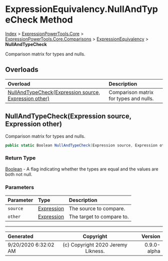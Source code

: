﻿# ExpressionEquivalency.NullAndTypeCheck Method

[Index](../index.md) > [ExpressionPowerTools.Core](ExpressionPowerTools.Core.a.md) > [ExpressionPowerTools.Core.Comparisons](ExpressionPowerTools.Core.Comparisons.n.md) > [ExpressionEquivalency](ExpressionPowerTools.Core.Comparisons.ExpressionEquivalency.cs.md) > **NullAndTypeCheck**

Comparison matrix for types and nulls.

## Overloads

| Overload | Description |
| :-- | :-- |
| [NullAndTypeCheck(Expression source, Expression other)](#nullandtypecheckexpression-source-expression-other) | Comparison matrix for types and nulls. |
## NullAndTypeCheck(Expression source, Expression other)

Comparison matrix for types and nulls.

```csharp
public static Boolean NullAndTypeCheck(Expression source, Expression other)
```

### Return Type

 [Boolean](https://docs.microsoft.com/dotnet/api/system.boolean)  - A flag indicating whether the types are
            equal and the values are both not null.

### Parameters

| Parameter | Type | Description |
| :-- | :-- | :-- |
| `source` | [Expression](https://docs.microsoft.com/dotnet/api/system.linq.expressions.expression) | The source to compare. |
| `other` | [Expression](https://docs.microsoft.com/dotnet/api/system.linq.expressions.expression) | The target to compare to. |



---

| Generated | Copyright | Version |
| :-- | :-: | --: |
| 9/20/2020 6:32:02 AM | (c) Copyright 2020 Jeremy Likness. | 0.9.0-alpha |
